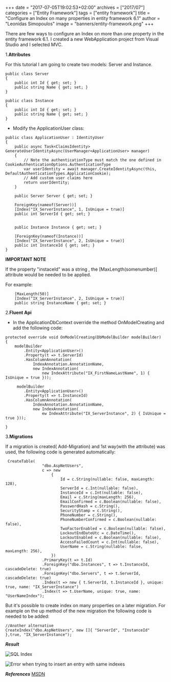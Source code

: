 +++
date = "2017-07-05T19:02:53+02:00"
archives = ["2017/07"]
categories = ["Entity Framework"]
tags = ["entity framework"]
title = "Configure an Index on many properties in entity framework 6.1"
author = "Leonidas Simopoulos"
image = "banners/entity-framework.png"
+++

There are few ways to configure an Index on more than one property in the entity framework 6.1. I created a new WebApplication project from Visual Studio and I selected MVC. 



1.**Attributes**


For this tutorial I am going to create two models: Server and Instance.

```
public class Server
{
	public int Id { get; set; }
    public string Name { get; set; }
}

public class Instance
{
	public int Id { get; set; }
    public string Name { get; set; }
}
```
* Modify the ApplicationUser class:

```
public class ApplicationUser : IdentityUser
{
	public async Task<ClaimsIdentity> GenerateUserIdentityAsync(UserManager<ApplicationUser> manager)
	{
		// Note the authenticationType must match the one defined in CookieAuthenticationOptions.AuthenticationType
		var userIdentity = await manager.CreateIdentityAsync(this, DefaultAuthenticationTypes.ApplicationCookie);
		// Add custom user claims here
		return userIdentity;
    }
	
    public Server Server { get; set; }

    ForeignKey(nameof(Server))]
    [Index("IX_ServerInstance", 1, IsUnique = true)]
    public int ServerId { get; set; }


    public Instance Instance { get; set; }

    [ForeignKey(nameof(Instance))]
    [Index("IX_ServerInstance", 2, IsUnique = true)]
    public int InstanceId { get; set; }
}
```

**IMPORTANT NOTE**

If the property  "instaceId" was a string , the [MaxLength(somenumber)] attribute would be needed to be applied. 

For example:


```
	[MaxLength(50)]
	[Index("IX_ServerInstance", 2, IsUnique = true)]
    public string InstanceName { get; set; }
```



2.**Fluent Api**

* In the ApplicationDbContext override the method OnModelCreating and add the following code:

```
protected override void OnModelCreating(DbModelBuilder modelBuilder)
{
    modelBuilder
        .Entity<ApplicationUser>()
        .Property(t => t.ServerId)
        .HasColumnAnnotation(
            IndexAnnotation.AnnotationName,
            new IndexAnnotation(
                new IndexAttribute("IX_FirstNameLastName", 1) { IsUnique = true }));

     modelBuilder
        .Entity<ApplicationUser>()
        .Property(t => t.InstanceId)
        .HasColumnAnnotation(
            IndexAnnotation.AnnotationName,
            new IndexAnnotation(
                ew IndexAttribute("IX_ServerInstance", 2) { IsUnique = true }));

}
```

3.**Migrations**

If a migration is created( Add-Migration) and 1st way(with the attribute) was used, the following code is generated automatically:

```
 CreateTable(
                "dbo.AspNetUsers",
                c => new
                    {
                        Id = c.String(nullable: false, maxLength: 128),
                        ServerId = c.Int(nullable: false),
                        InstanceId = c.Int(nullable: false),
                        Email = c.String(maxLength: 256),
                        EmailConfirmed = c.Boolean(nullable: false),
                        PasswordHash = c.String(),
                        SecurityStamp = c.String(),
                        PhoneNumber = c.String(),
                        PhoneNumberConfirmed = c.Boolean(nullable: false),
                        TwoFactorEnabled = c.Boolean(nullable: false),
                        LockoutEndDateUtc = c.DateTime(),
                        LockoutEnabled = c.Boolean(nullable: false),
                        AccessFailedCount = c.Int(nullable: false),
                        UserName = c.String(nullable: false, maxLength: 256),
                    })
                .PrimaryKey(t => t.Id)
                .ForeignKey("dbo.Instances", t => t.InstanceId, cascadeDelete: true)
                .ForeignKey("dbo.Servers", t => t.ServerId, cascadeDelete: true)
                .Index(t => new { t.ServerId, t.InstanceId }, unique: true, name: "IX_ServerInstance")
                .Index(t => t.UserName, unique: true, name: "UserNameIndex");
``` 

But it's possible to create index on many properties on a later migration. For example on the up method of the new migration the following code is needed to be added:

```
//Another alternative 
CreateIndex("dbo.AspNetUsers", new []{ "ServerId", "InstanceId" },true, "IX_ServerInstance");
```

***Result***

![SQL Index](/images/Inxex_SQL.JPG)

![Error when trying to insert an entry with same indexes](/images/Index_constraint.JPG)


***References***
[MSDN](https://msdn.microsoft.com/en-us/data/jj591617.aspx#PropertyIndex)
